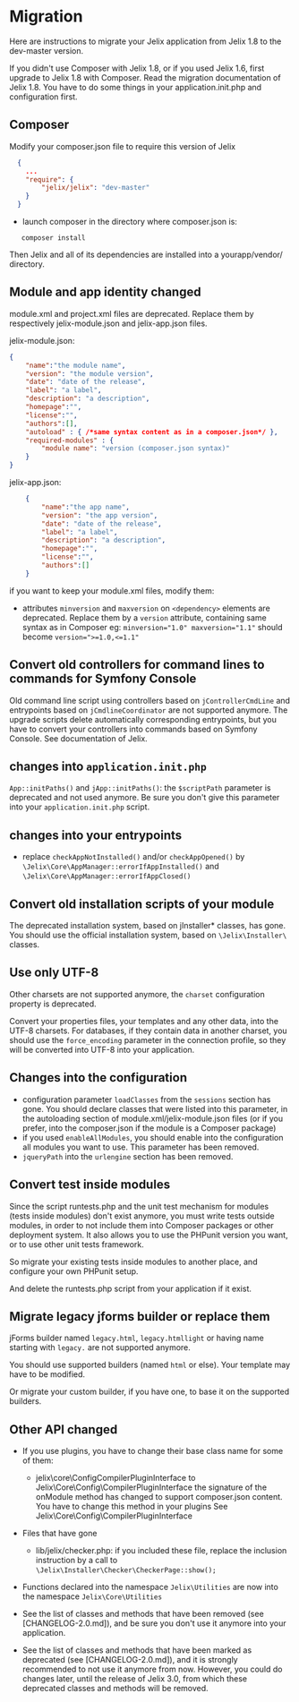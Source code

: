 Migration
==========

Here are instructions to migrate your Jelix application from Jelix 1.8 to the dev-master
version.

If you didn't use Composer with Jelix 1.8, or if you used Jelix 1.6, first upgrade to Jelix 1.8 with Composer.
Read the migration documentation of Jelix 1.8. You have to do some things in
your application.init.php and configuration first.

## Composer

Modify your composer.json file to require this version of Jelix

```json
  {
    ...
    "require": {
        "jelix/jelix": "dev-master"
    }
  }
```

- launch composer in the directory where composer.json is:

```
   composer install
```

Then Jelix and all of its dependencies are installed into a yourapp/vendor/ directory.

## Module and app identity changed

module.xml and project.xml files are deprecated. Replace them by respectively jelix-module.json
and jelix-app.json files.

jelix-module.json:
```json
{
    "name":"the module name",
    "version": "the module version",
    "date": "date of the release",
    "label": "a label",
    "description": "a description",
    "homepage":"",
    "license":"",
    "authors":[],
    "autoload" : { /*same syntax content as in a composer.json*/ },
    "required-modules" : {
        "module name": "version (composer.json syntax)"
    }
}
```

jelix-app.json:

```json
    {
        "name":"the app name",
        "version": "the app version",
        "date": "date of the release",
        "label": "a label",
        "description": "a description",
        "homepage":"",
        "license":"",
        "authors":[]
    }
```

if you want to keep your module.xml files, modify them:

- attributes `minversion` and `maxversion` on `<dependency>` elements are deprecated. Replace
  them by a `version` attribute, containing same syntax as in Composer
  eg: `minversion="1.0" maxversion="1.1"` should become `version=">=1.0,<=1.1"`

## Convert old controllers for command lines to commands for Symfony Console

Old command line script using controllers based on `jControllerCmdLine` and entrypoints based on `jCmdlineCoordinator`
are not supported anymore. The upgrade scripts delete automatically corresponding entrypoints, but you have
to convert your controllers into commands based on Symfony Console. See documentation of Jelix.

## changes into `application.init.php`

`App::initPaths()` and `jApp::initPaths()`: the `$scriptPath` parameter is deprecated and not used anymore.
Be sure you don't give this parameter into your `application.init.php` script.

## changes into your entrypoints

- replace `checkAppNotInstalled()` and/or `checkAppOpened()`
  by `\Jelix\Core\AppManager::errorIfAppInstalled()` and `\Jelix\Core\AppManager::errorIfAppClosed()`

## Convert old installation scripts of your module

The deprecated installation system, based on jInstaller* classes, has gone. You should
use the official installation system, based on `\Jelix\Installer\` classes.

## Use only UTF-8

Other charsets are not supported anymore, the `charset` configuration property
is deprecated.

Convert your properties files, your templates and any other data, into the UTF-8 charsets.
For databases, if they contain data in another charset, you should use the 
`force_encoding` parameter in the connection profile, so they will be converted
into UTF-8 into your application.

## Changes into the configuration

- configuration parameter `loadClasses` from the `sessions` section has gone. You should
  declare classes that were listed into this parameter, in the autoloading
  section of module.xml/jelix-module.json files (or if you prefer, into the 
  composer.json if the module is a Composer package)
- if you used `enableAllModules`, you should enable into the configuration all modules you want to use. This parameter has been removed.
- `jqueryPath` into the `urlengine` section has been removed.

## Convert test inside modules

Since the script runtests.php and the unit test mechanism for modules
(tests inside modules) don't exist anymore, you must write tests outside modules,
in order to not include them into Composer packages or other deployment system.
It also allows you to use the PHPunit version you want, or to use other unit tests framework.

So migrate your existing tests inside modules to another place, and configure
your own PHPunit setup.

And delete the runtests.php script from your application if it exist.

## Migrate legacy jforms builder or replace them

jForms builder named `legacy.html`,  `legacy.htmllight` or having name starting with `legacy.`
are not supported anymore. 

You should use supported builders (named `html` or else). Your template may have to
be modified.

Or migrate your custom builder, if you have one, to base it on the supported builders.


## Other API changed

- If you use plugins, you have to change their base class name for some of them:
   - jelix\core\ConfigCompilerPluginInterface to Jelix\Core\Config\CompilerPluginInterface
        the signature of the onModule method has changed to support composer.json content.
        You have to change this method in your plugins
        See Jelix\Core\Config\CompilerPluginInterface

- Files that have gone
   - lib/jelix/checker.php: if you included these file, replace the inclusion instruction
     by a call to ```\Jelix\Installer\Checker\CheckerPage::show();```

- Functions declared into the namespace `Jelix\Utilities` are now into the namespace `Jelix\Core\Utilities`

- See the list of classes and methods that have been removed (see [CHANGELOG-2.0.md]), and be sure you don't use it anymore into your application.

- See the list of classes and methods that have been marked as deprecated (see [CHANGELOG-2.0.md]), and it is
  strongly recommended to not use it anymore from now. However, you could do changes later, until the release of 
  Jelix 3.0, from which these deprecated classes and methods will be removed.

